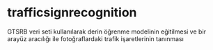 # trafficsignrecognition
GTSRB veri seti kullanılarak derin öğrenme modelinin eğitilmesi ve bir arayüz aracılığı ile fotoğraflardaki trafik işaretlerinin tanınması
